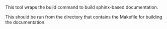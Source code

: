 This tool wraps the build command to build sphinx-based documentation.

This should be run from the directory that contains the Makefile for
building the documentation.
